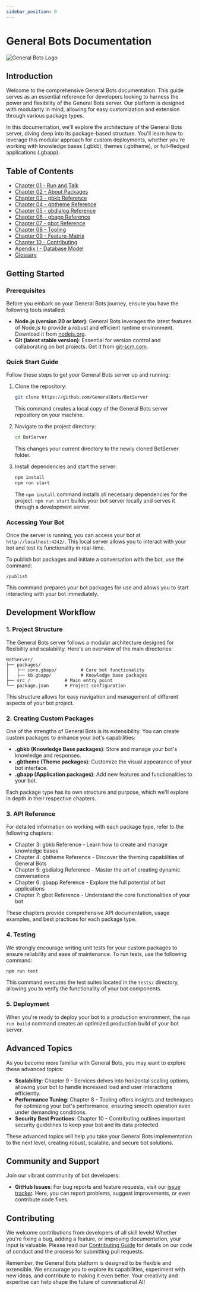 ```yaml
---
sidebar_position: 0
---
```


# General Bots Documentation

![General Bots Logo](https://user-images.githubusercontent.com/65977273/94922431-949c3900-0490-11eb-800a-6b478d689f2a.png)

## Introduction

Welcome to the comprehensive General Bots documentation. This guide serves as an essential reference for developers looking to harness the power and flexibility of the General Bots server. Our platform is designed with modularity in mind, allowing for easy customization and extension through various package types.

In this documentation, we'll explore the architecture of the General Bots server, diving deep into its package-based structure. You'll learn how to leverage this modular approach for custom deployments, whether you're working with knowledge bases (.gbkb), themes (.gbtheme), or full-fledged applications (.gbapp).

## Table of Contents

* [Chapter 01 - Run and Talk](docs/chapter-01-run-and-talk)
* [Chapter 02 - About Packages](docs/chapter-02-the-package-based)
* [Chapter 03 - gbkb Reference](docs/chapter-03-gbkb-reference)
* [Chapter 04 - gbtheme Reference](docs/chapter-04-gbtheme-reference)
* [Chapter 05 - gbdialog Reference](docs/chapter-05-gbdialog-reference)
* [Chapter 06 - gbapp Reference](docs/chapter-06-gbapp-reference)
* [Chapter 07 - gbot Reference](docs/chapter-07-gbot-reference)
* [Chapter 08 - Tooling](docs/chapter-08-tooling)
* [Chapter 09 - Feature-Matrix](docs/chapter-09-feature-matrix)
* [Chapter 10 - Contributing](docs/chapter-10-contributing)
* [Apendix I - Database Model](docs/apendix-i-database-model)
* [Glossary](docs/glossary)

## Getting Started

### Prerequisites

Before you embark on your General Bots journey, ensure you have the following tools installed:

- **Node.js (version 20 or later)**: General Bots leverages the latest features of Node.js to provide a robust and efficient runtime environment. Download it from [nodejs.org](https://nodejs.org/en/download/).
- **Git (latest stable version)**: Essential for version control and collaborating on bot projects. Get it from [git-scm.com](https://git-scm.com/downloads).

### Quick Start Guide

Follow these steps to get your General Bots server up and running:

1. Clone the repository:
   ```bash
   git clone https://github.com/GeneralBots/BotServer
   ```
   This command creates a local copy of the General Bots server repository on your machine.

2. Navigate to the project directory:
   ```bash
   cd BotServer
   ```
   This changes your current directory to the newly cloned BotServer folder.

3. Install dependencies and start the server:
   ```bash
   npm install
   npm run start
   ```
   The `npm install` command installs all necessary dependencies for the project. `npm run start` builds your bot server locally and serves it through a development server.

### Accessing Your Bot

Once the server is running, you can access your bot at `http://localhost:4242/`. This local server allows you to interact with your bot and test its functionality in real-time.

To publish bot packages and initiate a conversation with the bot, use the command:

```
/publish
```
This command prepares your bot packages for use and allows you to start interacting with your bot immediately.

## Development Workflow

### 1. Project Structure

The General Bots server follows a modular architecture designed for flexibility and scalability. Here's an overview of the main directories:

```
BotServer/
├── packages/
│   ├── core.gbapp/         # Core bot functionality
│   ├── kb.gbapp/           # Knowledge base packages
├── src /             # Main entry point
└── package.json      # Project configuration
```

This structure allows for easy navigation and management of different aspects of your bot project.

### 2. Creating Custom Packages

One of the strengths of General Bots is its extensibility. You can create custom packages to enhance your bot's capabilities:

- **.gbkb (Knowledge Base packages)**: Store and manage your bot's knowledge and responses.
- **.gbtheme (Theme packages)**: Customize the visual appearance of your bot interface.
- **.gbapp (Application packages)**: Add new features and functionalities to your bot.

Each package type has its own structure and purpose, which we'll explore in depth in their respective chapters.

### 3. API Reference

For detailed information on working with each package type, refer to the following chapters:

- Chapter 3: gbkb Reference - Learn how to create and manage knowledge bases
- Chapter 4: gbtheme Reference - Discover the theming capabilities of General Bots
- Chapter 5: gbdialog Reference - Master the art of creating dynamic conversations
- Chapter 6: gbapp Reference - Explore the full potential of bot applications
- Chapter 7: gbot Reference - Understand the core functionalities of your bot

These chapters provide comprehensive API documentation, usage examples, and best practices for each package type.

### 4. Testing

We strongly encourage writing unit tests for your custom packages to ensure reliability and ease of maintenance. To run tests, use the following command:

```bash
npm run test
```

This command executes the test suites located in the `tests/` directory, allowing you to verify the functionality of your bot components.

### 5. Deployment

When you're ready to deploy your bot to a production environment, the `npm run build` command creates an optimized production build of your bot server.

## Advanced Topics

As you become more familiar with General Bots, you may want to explore these advanced topics:

- **Scalability**: Chapter 9 - Services delves into horizontal scaling options, allowing your bot to handle increased load and user interactions efficiently.
- **Performance Tuning**: Chapter 8 - Tooling offers insights and techniques for optimizing your bot's performance, ensuring smooth operation even under demanding conditions.
- **Security Best Practices**: Chapter 10 - Contributing outlines important security guidelines to keep your bot and its data protected.

These advanced topics will help you take your General Bots implementation to the next level, creating robust, scalable, and secure bot solutions.

## Community and Support

Join our vibrant community of bot developers:

- **GitHub Issues**: For bug reports and feature requests, visit our [issue tracker](https://github.com/GeneralBots/BotServer/issues). Here, you can report problems, suggest improvements, or even contribute code fixes.

## Contributing

We welcome contributions from developers of all skill levels! Whether you're fixing a bug, adding a feature, or improving documentation, your input is valuable. Please read our [Contributing Guide](docs/chapter-10-contributing) for details on our code of conduct and the process for submitting pull requests.

Remember, the General Bots platform is designed to be flexible and extensible. We encourage you to explore its capabilities, experiment with new ideas, and contribute to making it even better. Your creativity and expertise can help shape the future of conversational AI!